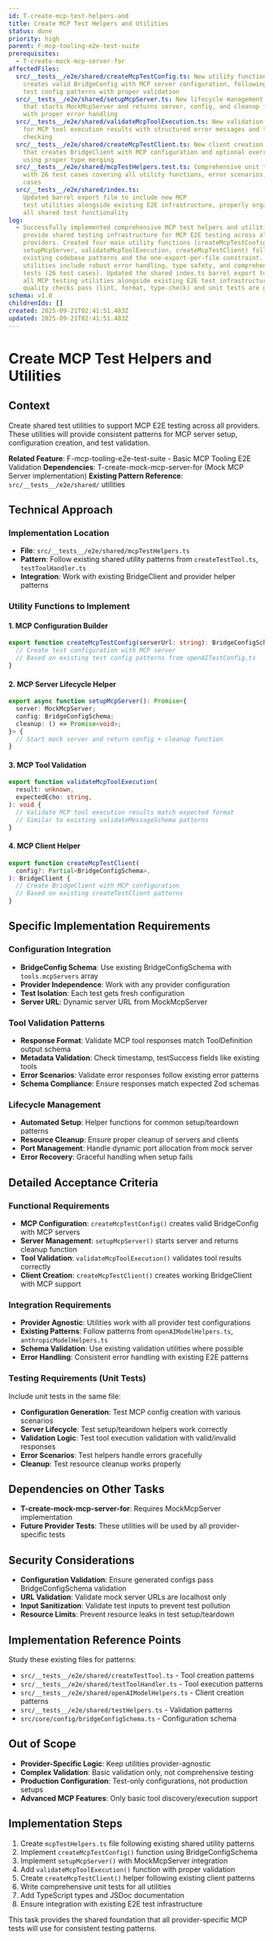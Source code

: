 ```yaml
---
id: T-create-mcp-test-helpers-and
title: Create MCP Test Helpers and Utilities
status: done
priority: high
parent: F-mcp-tooling-e2e-test-suite
prerequisites:
  - T-create-mock-mcp-server-for
affectedFiles:
  src/__tests__/e2e/shared/createMcpTestConfig.ts: New utility function that
    creates valid BridgeConfig with MCP server configuration, following existing
    test config patterns with proper validation
  src/__tests__/e2e/shared/setupMcpServer.ts: New lifecycle management function
    that starts MockMcpServer and returns server, config, and cleanup function
    with proper error handling
  src/__tests__/e2e/shared/validateMcpToolExecution.ts: New validation function
    for MCP tool execution results with structured error messages and type
    checking
  src/__tests__/e2e/shared/createMcpTestClient.ts: New client creation function
    that creates BridgeClient with MCP configuration and optional overrides
    using proper type merging
  src/__tests__/e2e/shared/mcpTestHelpers.test.ts: Comprehensive unit test suite
    with 26 test cases covering all utility functions, error scenarios, and edge
    cases
  src/__tests__/e2e/shared/index.ts:
    Updated barrel export file to include new MCP
    test utilities alongside existing E2E infrastructure, properly organizing
    all shared test functionality
log:
  - Successfully implemented comprehensive MCP test helpers and utilities that
    provide shared testing infrastructure for MCP E2E testing across all
    providers. Created four main utility functions (createMcpTestConfig,
    setupMcpServer, validateMcpToolExecution, createMcpTestClient) following
    existing codebase patterns and the one-export-per-file constraint. All
    utilities include robust error handling, type safety, and comprehensive unit
    tests (26 test cases). Updated the shared index.ts barrel export to include
    all MCP testing utilities alongside existing E2E test infrastructure. All
    quality checks pass (lint, format, type-check) and unit tests are green.
schema: v1.0
childrenIds: []
created: 2025-09-21T02:41:51.483Z
updated: 2025-09-21T02:41:51.483Z
---
```


# Create MCP Test Helpers and Utilities

## Context

Create shared test utilities to support MCP E2E testing across all providers. These utilities will provide consistent patterns for MCP server setup, configuration creation, and test validation.

**Related Feature**: F-mcp-tooling-e2e-test-suite - Basic MCP Tooling E2E Validation
**Dependencies**: T-create-mock-mcp-server-for (Mock MCP Server implementation)
**Existing Pattern Reference**: `src/__tests__/e2e/shared/` utilities

## Technical Approach

### Implementation Location

- **File**: `src/__tests__/e2e/shared/mcpTestHelpers.ts`
- **Pattern**: Follow existing shared utility patterns from `createTestTool.ts`, `testToolHandler.ts`
- **Integration**: Work with existing BridgeClient and provider helper patterns

### Utility Functions to Implement

#### 1. MCP Configuration Builder

```typescript
export function createMcpTestConfig(serverUrl: string): BridgeConfigSchema {
  // Create test configuration with MCP server
  // Based on existing test config patterns from openAITestConfig.ts
}
```

#### 2. MCP Server Lifecycle Helper

```typescript
export async function setupMcpServer(): Promise<{
  server: MockMcpServer;
  config: BridgeConfigSchema;
  cleanup: () => Promise<void>;
}> {
  // Start mock server and return config + cleanup function
}
```

#### 3. MCP Tool Validation

```typescript
export function validateMcpToolExecution(
  result: unknown,
  expectedEcho: string,
): void {
  // Validate MCP tool execution results match expected format
  // Similar to existing validateMessageSchema patterns
}
```

#### 4. MCP Client Helper

```typescript
export function createMcpTestClient(
  config?: Partial<BridgeConfigSchema>,
): BridgeClient {
  // Create BridgeClient with MCP configuration
  // Based on existing createTestClient patterns
}
```

## Specific Implementation Requirements

### Configuration Integration

- **BridgeConfig Schema**: Use existing BridgeConfigSchema with `tools.mcpServers` array
- **Provider Independence**: Work with any provider configuration
- **Test Isolation**: Each test gets fresh configuration
- **Server URL**: Dynamic server URL from MockMcpServer

### Tool Validation Patterns

- **Response Format**: Validate MCP tool responses match ToolDefinition output schema
- **Metadata Validation**: Check timestamp, testSuccess fields like existing tools
- **Error Scenarios**: Validate error responses follow existing error patterns
- **Schema Compliance**: Ensure responses match expected Zod schemas

### Lifecycle Management

- **Automated Setup**: Helper functions for common setup/teardown patterns
- **Resource Cleanup**: Ensure proper cleanup of servers and clients
- **Port Management**: Handle dynamic port allocation from mock server
- **Error Recovery**: Graceful handling when setup fails

## Detailed Acceptance Criteria

### Functional Requirements

- **MCP Configuration**: `createMcpTestConfig()` creates valid BridgeConfig with MCP servers
- **Server Management**: `setupMcpServer()` starts server and returns cleanup function
- **Tool Validation**: `validateMcpToolExecution()` validates tool results correctly
- **Client Creation**: `createMcpTestClient()` creates working BridgeClient with MCP support

### Integration Requirements

- **Provider Agnostic**: Utilities work with all provider test configurations
- **Existing Patterns**: Follow patterns from `openAIModelHelpers.ts`, `anthropicModelHelpers.ts`
- **Schema Validation**: Use existing validation utilities where possible
- **Error Handling**: Consistent error handling with existing E2E patterns

### Testing Requirements (Unit Tests)

Include unit tests in the same file:

- **Configuration Generation**: Test MCP config creation with various scenarios
- **Server Lifecycle**: Test setup/teardown helpers work correctly
- **Validation Logic**: Test tool execution validation with valid/invalid responses
- **Error Scenarios**: Test helpers handle errors gracefully
- **Cleanup**: Test resource cleanup works properly

## Dependencies on Other Tasks

- **T-create-mock-mcp-server-for**: Requires MockMcpServer implementation
- **Future Provider Tests**: These utilities will be used by all provider-specific tests

## Security Considerations

- **Configuration Validation**: Ensure generated configs pass BridgeConfigSchema validation
- **URL Validation**: Validate mock server URLs are localhost only
- **Input Sanitization**: Validate test inputs to prevent test pollution
- **Resource Limits**: Prevent resource leaks in test setup/teardown

## Implementation Reference Points

Study these existing files for patterns:

- `src/__tests__/e2e/shared/createTestTool.ts` - Tool creation patterns
- `src/__tests__/e2e/shared/testToolHandler.ts` - Tool execution patterns
- `src/__tests__/e2e/shared/openAIModelHelpers.ts` - Client creation patterns
- `src/__tests__/e2e/shared/testHelpers.ts` - Validation patterns
- `src/core/config/bridgeConfigSchema.ts` - Configuration schema

## Out of Scope

- **Provider-Specific Logic**: Keep utilities provider-agnostic
- **Complex Validation**: Basic validation only, not comprehensive testing
- **Production Configuration**: Test-only configurations, not production setups
- **Advanced MCP Features**: Only basic tool discovery/execution support

## Implementation Steps

1. Create `mcpTestHelpers.ts` file following existing shared utility patterns
2. Implement `createMcpTestConfig()` function using BridgeConfigSchema
3. Implement `setupMcpServer()` with MockMcpServer integration
4. Add `validateMcpToolExecution()` function with proper validation
5. Create `createMcpTestClient()` helper following existing client patterns
6. Write comprehensive unit tests for all utilities
7. Add TypeScript types and JSDoc documentation
8. Ensure integration with existing E2E test infrastructure

This task provides the shared foundation that all provider-specific MCP tests will use for consistent testing patterns.
